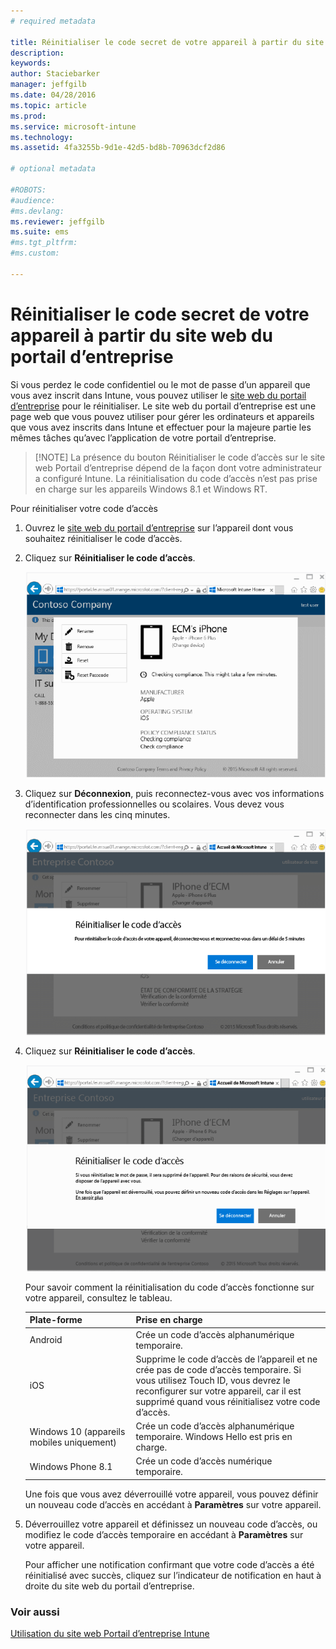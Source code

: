 ```yaml
---
# required metadata

title: Réinitialiser le code secret de votre appareil à partir du site web du portail d’entreprise | Microsoft Intune
description:
keywords:
author: Staciebarker
manager: jeffgilb
ms.date: 04/28/2016
ms.topic: article
ms.prod:
ms.service: microsoft-intune
ms.technology:
ms.assetid: 4fa3255b-9d1e-42d5-bd8b-70963dcf2d86

# optional metadata

#ROBOTS:
#audience:
#ms.devlang:
ms.reviewer: jeffgilb
ms.suite: ems
#ms.tgt_pltfrm:
#ms.custom:

---
```



# Réinitialiser le code secret de votre appareil à partir du site web du portail d’entreprise

Si vous perdez le code confidentiel ou le mot de passe d’un appareil que vous avez inscrit dans Intune, vous pouvez utiliser le [site web du portail d’entreprise](http://portal.manage.microsoft.com) pour le réinitialiser. Le site web du portail d’entreprise est une page web que vous pouvez utiliser pour gérer les ordinateurs et appareils que vous avez inscrits dans Intune et effectuer pour la majeure partie les mêmes tâches qu’avec l’application de votre portail d’entreprise.

> [!NOTE] La présence du bouton Réinitialiser le code d’accès sur le site web Portail d’entreprise dépend de la façon dont votre administrateur a configuré Intune. La réinitialisation du code d’accès n’est pas prise en charge sur les appareils Windows 8.1 et Windows RT.

Pour réinitialiser votre code d’accès

1.  Ouvrez le [site web du portail d’entreprise](http://portal.manage.microsoft.com) sur l’appareil dont vous souhaitez réinitialiser le code d’accès.

2.  Cliquez sur **Réinitialiser le code d’accès**.

    ![appuyer-code-secret-à-réinitialiser](./media/iwp-1-tap-reset-passcode.png)

3.  Cliquez sur **Déconnexion**, puis reconnectez-vous avec vos informations d’identification professionnelles ou scolaires. Vous devez vous reconnecter dans les cinq minutes.

    ![déconnexion-reconnexion](./media/iwp-2-sign-out.png)

4.  Cliquez sur **Réinitialiser le code d’accès**.

    ![appuyer-réinitialiser-code secret](./media/iwp-3-tap-reset-passcode-after-signin.png)

    Pour savoir comment la réinitialisation du code d’accès fonctionne sur votre appareil, consultez le tableau.

    |Plate-forme|Prise en charge|
    |------------|-----------|
    |Android|Crée un code d’accès alphanumérique temporaire.|
    |iOS|Supprime le code d’accès de l’appareil et ne crée pas de code d’accès temporaire. Si vous utilisez Touch ID, vous devrez le reconfigurer sur votre appareil, car il est supprimé quand vous réinitialisez votre code d’accès.|
    |Windows 10 (appareils mobiles uniquement)|Crée un code d’accès alphanumérique temporaire. Windows Hello est pris en charge.|
    |Windows Phone 8.1|Crée un code d’accès numérique temporaire.|
    Une fois que vous avez déverrouillé votre appareil, vous pouvez définir un nouveau code d’accès en accédant à **Paramètres** sur votre appareil.

5.  Déverrouillez votre appareil et définissez un nouveau code d’accès, ou modifiez le code d’accès temporaire en accédant à **Paramètres** sur votre appareil.

    Pour afficher une notification confirmant que votre code d’accès a été réinitialisé avec succès, cliquez sur l’indicateur de notification en haut à droite du site web du portail d’entreprise.

### Voir aussi
[Utilisation du site web Portail d’entreprise Intune](using-the-intune-company-portal-website.md)

<!--HONumber=May16_HO3-->


